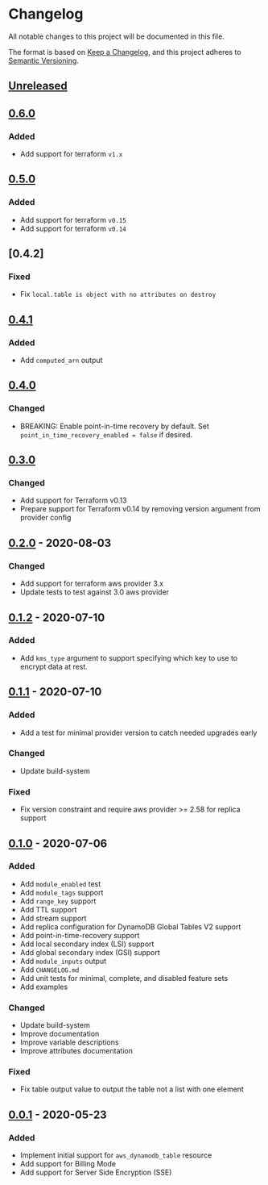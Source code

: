 # Changelog

All notable changes to this project will be documented in this file.

The format is based on [Keep a Changelog](https://keepachangelog.com/en/1.0.0/),
and this project adheres to [Semantic Versioning](https://semver.org/spec/v2.0.0.html).

## [Unreleased]

## [0.6.0]

### Added

- Add support for terraform `v1.x`

## [0.5.0]

### Added

- Add support for terraform `v0.15`
- Add support for terraform `v0.14`
## [0.4.2]

### Fixed

- Fix `local.table is object with no attributes on destroy`

## [0.4.1]

### Added

- Add `computed_arn` output

## [0.4.0]

### Changed

- BREAKING: Enable point-in-time recovery by default. Set `point_in_time_recovery_enabled = false` if desired.

## [0.3.0]

### Changed

- Add support for Terraform v0.13
- Prepare support for Terraform v0.14 by removing version argument from provider config

## [0.2.0] - 2020-08-03

### Changed

- Add support for terraform aws provider 3.x
- Update tests to test against 3.0 aws provider

## [0.1.2] - 2020-07-10

### Added

- Add `kms_type` argument to support specifying which key to use to encrypt data at rest.

## [0.1.1] - 2020-07-10

### Added

- Add a test for minimal provider version to catch needed upgrades early

### Changed

- Update build-system

### Fixed

- Fix version constraint and require aws provider >= 2.58 for replica support

## [0.1.0] - 2020-07-06

### Added

- Add `module_enabled` test
- Add `module_tags` support
- Add `range_key` support
- Add TTL support
- Add stream support
- Add replica configuration for DynamoDB Global Tables V2 support
- Add point-in-time-recovery support
- Add local secondary index (LSI) support
- Add global secondary index (GSI) support
- Add `module_inputs` output
- Add `CHANGELOG.md`
- Add unit tests for minimal, complete, and disabled feature sets
- Add examples

### Changed

- Update build-system
- Improve documentation
- Improve variable descriptions
- Improve attributes documentation

### Fixed

- Fix table output value to output the table not a list with one element

## [0.0.1] - 2020-05-23

### Added

- Implement initial support for `aws_dynamodb_table` resource
- Add support for Billing Mode
- Add support for Server Side Encryption (SSE)

<!-- markdown-link-check-disable -->

[unreleased]: https://github.com/mineiros-io/terraform-module-template/compare/v0.6.0...HEAD
[0.6.0]: https://github.com/mineiros-io/terraform-module-template/compare/v0.5.0...v0.6.0

<!-- markdown-link-check-disabled -->

[0.5.0]: https://github.com/mineiros-io/terraform-module-template/compare/v0.4.1...v0.5.0
[0.4.1]: https://github.com/mineiros-io/terraform-module-template/compare/v0.4.0...v0.4.1
[0.4.0]: https://github.com/mineiros-io/terraform-module-template/compare/v0.3.0...v0.4.0
[0.3.0]: https://github.com/mineiros-io/terraform-module-template/compare/v0.2.0...v0.3.0
[0.2.0]: https://github.com/mineiros-io/terraform-module-template/compare/v0.1.2...v0.2.0
[0.1.2]: https://github.com/mineiros-io/terraform-module-template/compare/v0.1.1...v0.1.2
[0.1.1]: https://github.com/mineiros-io/terraform-module-template/compare/v0.1.0...v0.1.1
[0.1.0]: https://github.com/mineiros-io/terraform-module-template/compare/v0.0.1...v0.1.0
[0.0.1]: https://github.com/mineiros-io/terraform-module-template/releases/tag/v0.0.1
